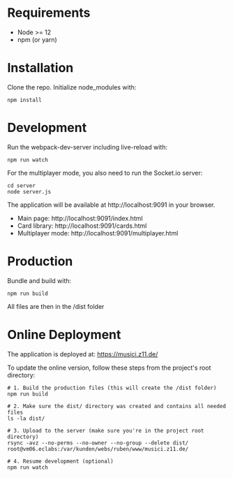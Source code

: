 # Requirements

* Node >= 12
* npm (or yarn)


# Installation

Clone the repo.
Initialize node_modules with:
```
npm install
```

# Development

Run the webpack-dev-server including live-reload with:
```
npm run watch
```

For the multiplayer mode, you also need to run the Socket.io server:
```
cd server
node server.js
```

The application will be available at http://localhost:9091 in your browser.
- Main page: http://localhost:9091/index.html
- Card library: http://localhost:9091/cards.html
- Multiplayer mode: http://localhost:9091/multiplayer.html


# Production

Bundle and build with:
```
npm run build
```
All files are then in the /dist folder

# Online Deployment

The application is deployed at: https://musici.z11.de/

To update the online version, follow these steps from the project's root directory:

```
# 1. Build the production files (this will create the /dist folder)
npm run build

# 2. Make sure the dist/ directory was created and contains all needed files
ls -la dist/

# 3. Upload to the server (make sure you're in the project root directory)
rsync -avz --no-perms --no-owner --no-group --delete dist/ root@vm06.eclabs:/var/kunden/webs/ruben/www/musici.z11.de/

# 4. Resume development (optional)
npm run watch
```